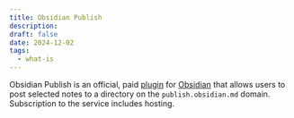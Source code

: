 ```yaml
---
title: Obsidian Publish
description: 
draft: false
date: 2024-12-02
tags:
  - what-is
---
```

Obsidian Publish is an official, paid [plugin](https://notes.nicolevanderhoeven.com/Obsidian+Plugins) for [Obsidian](https://Obsidian.md) that allows users to post selected notes to a directory on the `publish.obsidian.md` domain. Subscription to the service includes hosting.

